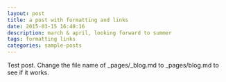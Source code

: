 ```yaml
---
layout: post
title: a post with formatting and links
date: 2015-03-15 16:40:16
description: march & april, looking forward to summer
tags: formatting links
categories: sample-posts
---
```


Test post. Change the file name of \_pages/\_blog.md to \_pages/blog.md to see if it works.
